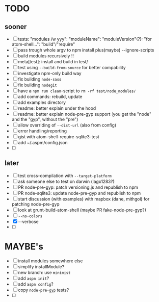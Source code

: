 # TODO

## sooner
- [ ] tests: "modules /w yyy": "moduleName": "moduleVersion"(?): "for atom-shell...": "build"/"require"
- [ ] pass trough whole argv to npm install plus(maybe) --ignore-scripts
- [ ] build modules recursively !!
- [ ] meta[test]: install and build in test/
- [ ] test using `--build-from-source` for better compability
- [ ] investigate npm-only build way
- [ ] fix building `node-sass`
- [ ] fix building `nodegit`
- [ ] have a `npm run clean`-script to `rm -rf test/node_modules/`
- [ ] add commands: rebuild, update
- [ ] add examples directory
- [ ] readme: better explain under the hood
- [ ] readme: better explain node-pre-gyp support (you get the "node" and the "gyp", without the "pre")
- [ ] allow overriding of `--dist-url` (also from config)
- [ ] error handling/reporting
- [ ] gist with atom-shell-require-sqlite3-test
- [ ] add ~/.aspm/config.json
- [ ] 

## later
- [ ] test cross-compilation with `--target-platform`
- [ ] ask someone else to test on darwin (lago1283?)
- [ ] PR node-pre-gyp: patch versioning.js and republish to npm
- [ ] PR node-sqlite3: update node-pre-gyp and republish to npm
- [ ] start discussion (with examples) with mapbox (dane, mithgol) for patching node-pre-gyp
- [ ] look at grunt-build-atom-shell (maybe PR fake-node-pre-gyp?)
- [ ] `--no-colors`
- [x] --verbose
- [ ] 
 
# MAYBE's
- [ ] install modules somewhere else
- [ ] simplify installModule?
- [ ] new branch: use `minimist`
- [ ] add `aspm init`?
- [ ] add `aspm config`?
- [ ] copy `node-pre-gyp` tests?
- [ ] 

